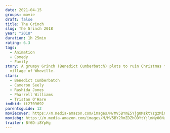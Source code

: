 ```yaml
---
date: 2021-04-15
groups: movie
draft: false
title: The Grinch
slug: The Grinch 2018
year: "2018"
duration: 1h 25min
rating: 6.3
tags:
  - Animation
  - Comedy
  - Family
story: A grumpy Grinch (Benedict Cumberbatch) plots to ruin Christmas for the
  village of Whoville.
stars:
  - Benedict Cumberbatch
  - Cameron Seely
  - Rashida Jones
  - Pharrell Williams
  - Tristan O'Hare
imdbid: tt2709692
parentsguide: 12
moviecover: https://m.media-amazon.com/images/M/MV5BYmE5Yjg0MzktYzgzMi00YTFiLWJjYTItY2M5MmI1ODI4MDY3XkEyXkFqcGdeQXVyMTMxODk2OTU@._V1_FMjpg_UY808_.jpg
moviebg: https://m.media-amazon.com/images/M/MV5BY2RmZDZhODYtYjlmNy00NzY1LTlmMWQtYjVhOTY0ZDY4M2IwXkEyXkFqcGdeQXVyNDU4MDA0NTM@._V1_FMjpg_UX1136_.jpg
trailer: Bf6D-i8YpHg
---
```

